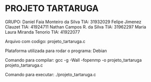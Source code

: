 # PROJETO TARTARUGA

GRUPO: 
Daniel Faia Monteiro da Silva TIA: 31932029
Felipe Jimenez Clauzet TIA: 41924711 
Nathan Campos R. da Silva TIA: 31962297 
Maria Laura Miranda Tenorio TIA: 41922077

Arquivo com codigo: projeto_tartaruga.c

Plataforma utilizada para rodar o programa: Debian

Comando para compilar: gcc -g -Wall -fopenmp -o projeto_tartaruga projeto_tartaruga.c

Comando para executar: ./projeto_tartaruga.c

